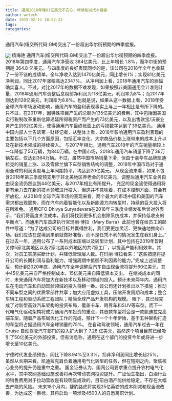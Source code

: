 ```yaml
---
title: 通用2018年赚81亿美元不安心，继续削减成本瘦身
author: wetech
date: 2019-02-11 18:52:22
tags: 
categories: 
---
```

通用汽车(纽交所代码:GM)交出了一份超出华尔街预期的四季度报。
<!-- more -->
<img align="center" border="0" src="https://imgcdn.yicai.com/uppics/images/2019/02/a29f648985985dcec4ba4713c246e2bc.jpg" />
杨海艳
通用汽车(纽交所代码:GM)交出了一份超出华尔街预期的四季度报。
2018年第四季度，通用汽车净营收 384亿美元，比上年增长 1.8%，而华尔街的预期是 364.8 亿美元。与四季度的良好表现同步的是，该公司在2018年全年也收获了一份不错的成绩单。全年净收入达到1470亿美元，同比增长1%；实现81亿美元净利润，同比2017年涨幅高达2347%。
从净利润上看，2018年通用汽车的涨幅确实喜人。不过，对比2017年的数据不难发现，如果按照非美国通用会计准则计量，2018年通用汽车调整后息稅前净利润为118亿美元，利润率为8%；而2017年则达到128亿美元，利润率为8.8%。也就是说，如果从这一数据上看，2018年受全球汽车市场波动影响，通用汽车的盈利表现事实上与上一年相比是有所下降的。只不过，在2017年，因特殊项目产生的总额为135亿美元的费用，其中包括因美国实行税制改革重新估算递延所得税资产而产生的73亿美元，以及出售欧宝/沃豪业务产生的62亿美元，使得通用汽车最终账面上的亏损数字达到了39亿美元。
通用中国内部人士告诉第一财经记者，从整体上看，2018年影响通用汽车盈利表现的主要包括以下几个方面原因，包括汇率变化、大宗商品价格上涨带来的成本上升以及在新技术领域的持续投入。
与2017年相比，通用汽车2018年的汽车销量相较上一年降低了50万辆，为840万辆。在中国市场，2018年通用汽车销量下降了36万辆左右，仅达到364万辆。不过，虽然中国市场销量下滑，但由于豪华车品牌凯迪拉克的销量上涨、以及雪佛兰旗下车型销售结构的调整，2018年中国市场对于通用全球的利润贡献与上年同期持平，均达到20亿美元。
从现金流来看，如果不包含2018年第三季度预支用于非北美地区养老金的6亿美元，调整后通用汽车业务自由现金流仍然达到44亿美元，与2017年相比有所提升。
充足的现金流使得通用将更有余力去在新的技术领域进行投入，但这并不意味着，在成本控制方面，其会有所放松。从2018年全球汽车市场的表现来看，两个最大的市场中国和美国的汽车需求都出现颓势，而在汽车向着智能化以及新能源方向转型时，持续的巨大投入将在所难免。
通用CFO Dhivya Suryadevara在2018年三季度业绩发布后曾对外表示，“我们将高度关注成本，我们将找到更多机会剔除系统成本，并保持低收支的平衡点”。而通用汽车首席执行官玛丽·博拉（Mary Barra）此前也曾在给员工的邮件中写道：“为了达成公司的目标并赢得胜利，我们要更加灵活、更快速地推向市场。我们应该在逆境到来前就做好准备，而不是任凭不利的情况发生在我们身上。”
在过去一年，通用公布了一系列成本压缩以及转型计划，其中包括在2019年暂时关停5家北美地区以及2家北美以外地区的共7家工厂，以提高产能利用效率。其次，对员工实施买断计划，并降低管理层人数。在玛丽·博拉看来：“这些措施将提升公司的长期利润与盈利能力，增强周期中抵御不利因素的能力。”完成上述调整后，预计到2020年底，通用汽车全年调整后汽车自由现金流将提升60亿美元，其中45亿美元来自严格控制成本，15亿美元来自降低资本支出。
在缩减成本的同时，未来通用汽车将加大在新技术以及移动领域的投入。预计未来两年内，通用汽车在电动汽车和自动驾驶领域的投入将翻一番。该公司还计划推出以下措施：推动不同车型之间的优质零部件共享；加大应用虚拟工具，压缩开发周期和成本；整合车辆工程和驱动系统工程团队；精简全球产品开发机构的规模。
眼下，其已经完成了对新型高效汽车架构的投资布局，覆盖卡车、跨界车和SUV等车型。而下一代电气化驱动架构将成为通用汽车投资的重点，其首款车型将会是一款凯迪拉克高端车型。随着产品布局优化工作的完成，预计下一个十年伊始，基于五种架构打造的车型将占据通用汽车全球销量的75%。
在自动驾驶领域，通用汽车过去一年在 Cruise 自动驾驶汽车部门的投入扩大到了 7.28 亿美元，虽然这个项目目前已经吸引了50亿美元的外部投资，但有消息称，通用在这个部门的投资今年或将进一步增长至10亿美元。
 
 
宁德时代发业绩预告，同比下降8.94%至3.3%，扣非净利润同比增长超25%。
虽然从长期来看，凯迪拉克肩负着通用电气化转型的任务，但在短期之内，聚焦核心业务的提升仍是重中之重。
国金证券认为，国网公司要求重点提升农村电气化水平，其中农网基础设施改善将再次带动农网投资提升。广证恒生指出，白酒行业的销售费用对于拉动营收是有较明显成效的，目前白酒产能供给稳定，不存在大幅去产能的风险。
未来18个月内，捷豹路虎将实现25亿英镑的成本削减和现金流改善，为达成这一目标，其将启动一项涉及4500人的自愿离职计划。
